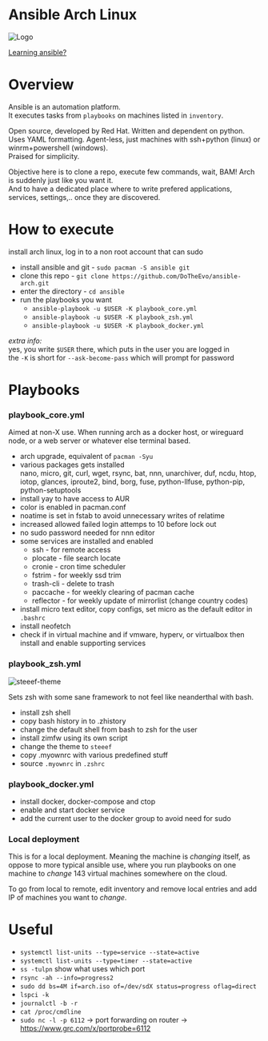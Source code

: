 # Ansible Arch Linux

![Logo](https://i.imgur.com/yAyr3S2.png)

[Learning ansible?](https://www.youtube.com/watch?v=goclfp6a2IQ&list=PL2_OBreMn7FqZkvMYt6ATmgC0KAGGJNAN)

# Overview

Ansible is an automation platform.<br>
It executes tasks from `playbooks` on machines listed in `inventory`.

Open source, developed by Red Hat.
Written and dependent on python. Uses YAML formatting.
Agent-less, just machines with ssh+python (linux) or
winrm+powershell (windows).<br>
Praised for simplicity.

Objective here is to clone a repo, execute few commands, wait,
BAM! Arch is suddenly just like you want it.<br>
And to have a dedicated place where to write prefered applications,
services, settings,.. once they are discovered.

# How to execute

install arch linux, log in to a non root account that can sudo

* install ansible and git - `sudo pacman -S ansible git`
* clone this repo - `git clone https://github.com/DoTheEvo/ansible-arch.git`
* enter the directory - `cd ansible`
* run the playbooks you want
    * `ansible-playbook -u $USER -K playbook_core.yml`
    * `ansible-playbook -u $USER -K playbook_zsh.yml`
    * `ansible-playbook -u $USER -K playbook_docker.yml`

*extra info:*<br>
yes, you write `$USER` there, which puts in the user you are logged in <br>
the `-K` is short for `--ask-become-pass` which will prompt for password

# Playbooks

### playbook_core.yml

Aimed at non-X use. When running arch as a docker host,
or wireguard node, or a web server or whatever else terminal based.

* arch upgrade, equivalent of `pacman -Syu`
* various packages gets installed<br>
  nano, micro, git, curl, wget, rsync, bat, nnn, unarchiver, duf, ncdu, htop,
  iotop, glances, iproute2, bind, borg, fuse,
  python-llfuse, python-pip, python-setuptools
* install yay to have access to AUR
* color is enabled in pacman.conf
* noatime is set in fstab to avoid unnecessary writes of relatime
* increased allowed failed login attemps to 10 before lock out
* no sudo password needed for nnn editor
* some services are installed and enabled
    * ssh - for remote access
    * plocate - file search locate
    * cronie - cron time scheduler
    * fstrim - for weekly ssd trim
    * trash-cli - delete to trash
    * paccache - for weekly clearing of pacman cache
    * reflector - for weekly update of mirrorlist (change country codes)
* install micro text editor, copy configs,
  set micro as the default editor in `.bashrc`
* install neofetch
* check if in virtual machine and if vmware, hyperv, or virtualbox then
  install and enable supporting services

### playbook_zsh.yml

![steeef-theme](https://i.imgur.com/ZAvdYSU.png)

Sets zsh with some sane framework to not feel like neanderthal with bash.

* install zsh shell
* copy bash history in to .zhistory
* change the default shell from bash to zsh for the user
* install zimfw using its own script
* change the theme to `steeef`
* copy .myownrc with various predefined stuff
* source `.myownrc` in `.zshrc`

### playbook_docker.yml

* install docker, docker-compose and ctop
* enable and start docker service
* add the current user to the docker group to avoid need for sudo


### Local deployment

This is for a local deployment.
Meaning the machine is *changing* itself,
as oppose to more typical ansible use, where you run playbooks on one machine
to *change* 143 virtual machines somewhere on the cloud.

To go from local to remote, edit inventory and remove local entries
and add IP of machines you want to *change*.

# Useful

* `systemctl list-units --type=service --state=active`
* `systemctl list-units --type=timer --state=active`
* `ss -tulpn`
   show what uses which port
* `rsync -ah --info=progress2`
* `sudo dd bs=4M if=arch.iso of=/dev/sdX status=progress oflag=direct`
* `lspci -k`
* `journalctl -b -r`
* `cat /proc/cmdline`
* `sudo nc -l -p 6112` -> port forwarding on router -> https://www.grc.com/x/portprobe=6112
